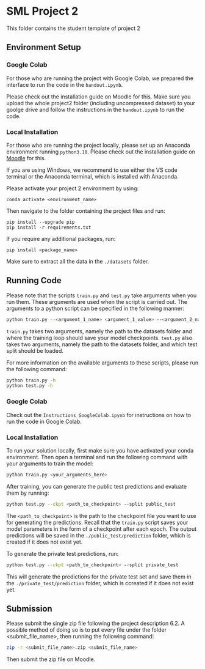 # SML Project 2
This folder contains the student template of project 2


## Environment Setup
### Google Colab
For those who are running the project with Google Colab, we prepared the interface to run the code in the `handout.ipynb`.

Please check out the installation guide on Moodle for this.
Make sure you upload the whole project2 folder (including uncompressed dataset) to your goolge drive and follow the instructions in the `handout.ipynb` to run the code.

### Local Installation
For those who are running the project locally, please set up an Anaconda environment running `python3.10`. Please check out the installation guide on [Moodle](https://moodle-app2.let.ethz.ch/course/view.php?id=21784) for this.

If you are using Windows, we recommend to use either the VS code terminal or the Anaconda terminal, which is installed with Anaconda.

Please activate your project 2 environment by using:
```
conda activate <environment_name>
```
Then navigate to the folder containing the project files and run:
```
pip install --upgrade pip
pip install -r requirements.txt
```
If you require any additional packages, run:
```
pip install <package_name>
```

Make sure to extract all the data in the `./datasets` folder.

## Running Code
Please note that the scripts `train.py` and `test.py` take arguments when you run them. These arguments are used when the script is carried out. The arguments to a python script can be specified in the following manner:
```bash
python train.py --<argument_1_name> <argument_1_value> --<argument_2_name> <argument_2_value>
```
`train.py` takes two arguments, namely the path to the datasets folder and where the training loop should save your model checkpoints.
`test.py` also takes two arguments, namely the path to the datasets folder, and which test split should be loaded.

For more information on the available arguments to these scripts, please run the following command:
```bash
python train.py -h
python test.py -h
```
### Google Colab
Check out the `Instructions_GoogleColab.ipynb` for instructions on how to run the code in Google Colab.

### Local Installation
To run your solution locally, first make sure you have activated your conda environment. Then open a terminal and run the following command with your arguments to train the model:
```bash
python train.py <your_arguments_here>
```
After training, you can generate the public test predictions and evaluate them by running:
```bash
python test.py --ckpt <path_to_checkpoint> --split public_test
```
The `<path_to_checkpoint>` is the path to the checkpoint file you want to use for generating the predictions. Recall that the `train.py` script saves your model parameters in the form of a checkpoint after each epoch.
The output predictions will be saved in the `./public_test/prediction` folder, which is created if it does not exist yet.

To generate the private test predictions, run:
```bash
python test.py --ckpt <path_to_checkpoint> --split private_test
```
This will generate the predictions for the private test set and save them in the `./private_test/prediction` folder, which is ccreated if it does not exist yet.

## Submission
Please submit the single zip file following the project description 6.2.
A possible method of doing so is to put every file under the folder <submit_file_name>, then running the following command:
```bash
zip -r <submit_file_name>.zip <submit_file_name>
```
Then submit the zip file on Moodle.
